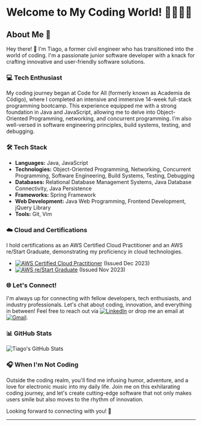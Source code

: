 # Welcome to My Coding World! 👋👨🏼‍💻

## About Me 🚀

Hey there! 👋 I'm Tiago, a former civil engineer who has transitioned into the world of coding. I'm a passionate junior software developer with a knack for crafting innovative and user-friendly software solutions.

### 💻 Tech Enthusiast

My coding journey began at Code for All (formerly known as Academia de Código), where I completed an intensive and immersive 14-week full-stack programming bootcamp. This experience equipped me with a strong foundation in Java and JavaScript, allowing me to delve into Object-Oriented Programming, networking, and concurrent programming. I'm also well-versed in software engineering principles, build systems, testing, and debugging.

### 🛠️ Tech Stack

- **Languages:** Java, JavaScript
- **Technologies:** Object-Oriented Programming, Networking, Concurrent Programming, Software Engineering, Build Systems, Testing, Debugging
- **Databases:** Relational Database Management Systems, Java Database Connectivity, Java Persistence
- **Frameworks:** Spring Framework
- **Web Development:** Java Web Programming, Frontend Development, jQuery Library
- **Tools:** Git, Vim
    
### ☁️ Cloud and Certifications

I hold certifications as an AWS Certified Cloud Practitioner and an AWS re/Start Graduate, demonstrating my proficiency in cloud technologies.

- [![AWS Certified Cloud Practitioner](https://img.shields.io/badge/AWS%20Certified%20Cloud%20Practitioner-FF9900?style=for-the-badge&logo=amazon-aws&logoColor=white)](https://www.credly.com/badges/91d38758-3c2b-4a67-8e45-6b58cd1b8847/linked_in_profile) (Issued Dec 2023)
- [![AWS re/Start Graduate](https://img.shields.io/badge/AWS%20re%2FStart%20Graduate-FF9900?style=for-the-badge&logo=amazon-aws&logoColor=white)](https://www.credly.com/badges/ba181561-1360-4ac6-89ee-4d7443fcf273/linked_in_profile) (Issued Nov 2023)


### 🌐 Let's Connect!

I'm always up for connecting with fellow developers, tech enthusiasts, and industry professionals. Let's chat about coding, innovation, and everything in between! Feel free to reach out via [![LinkedIn](https://img.shields.io/badge/LinkedIn-0077B5?style=for-the-badge&logo=linkedin&logoColor=white)](https://www.linkedin.com/in/tiagolcoutinho/) or drop me an email at [![Gmail](https://img.shields.io/badge/Gmail-D14836?style=for-the-badge&logo=gmail&logoColor=white)](mailto:tiagolcout@gmail.com).

### 📊 GitHub Stats

![Tiago's GitHub Stats](https://github-readme-stats.vercel.app/api?username=TiagoCout&show_icons=true&theme=synthwave&icon_color=FFF&title_color=FFF&text_color=AFF)

### 🎧 When I'm Not Coding

Outside the coding realm, you'll find me infusing humor, adventure, and a love for electronic music into my daily life. Join me on this exhilarating coding journey, and let's create cutting-edge software that not only makes users smile but also moves to the rhythm of innovation.

Looking forward to connecting with you! 🚀


---




